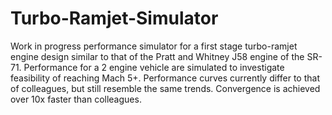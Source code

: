 # Turbo-Ramjet-Simulator

Work in progress performance simulator for a first stage turbo-ramjet engine design similar to that of the Pratt and Whitney J58 engine of the SR-71. Performance for a 2 engine vehicle are simulated to investigate feasibility of reaching Mach 5+. Performance curves currently differ to that of colleagues, but still resemble the same trends. Convergence is achieved over 10x faster than colleagues.
